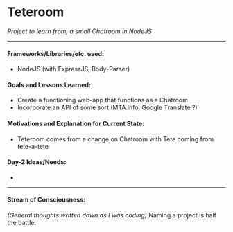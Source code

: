 # Teteroom
_Project to learn from, a small Chatroom in NodeJS_
--- --- --- --- --- --- --- --- --- --- --- ---
#### Frameworks/Libraries/etc. used:
+ NodeJS (with ExpressJS, Body-Parser)

#### Goals and Lessons Learned:
+ Create a functioning web-app that functions as a Chatroom
+ Incorporate an API of some sort (MTA.info, Google Translate ?)

#### Motivations and Explanation for Current State:
+ Teteroom comes from a change on Chatroom with Tete coming from tete-a-tete

#### Day-2 Ideas/Needs:
+ 

--- --- --- --- --- --- --- --- --- --- --- ---
#### Stream of Consciousness:
_(General thoughts written down as I was coding)_
Naming a project is half the battle.  


